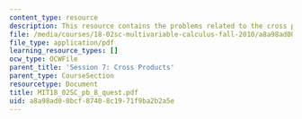 ```yaml
---
content_type: resource
description: This resource contains the problems related to the cross product.
file: /media/courses/18-02sc-multivariable-calculus-fall-2010/a8a98ad00bcf87408c1971f9ba2b2a5e_MIT18_02SC_pb_8_quest.pdf
file_type: application/pdf
learning_resource_types: []
ocw_type: OCWFile
parent_title: 'Session 7: Cross Products'
parent_type: CourseSection
resourcetype: Document
title: MIT18_02SC_pb_8_quest.pdf
uid: a8a98ad0-0bcf-8740-8c19-71f9ba2b2a5e
---
```

